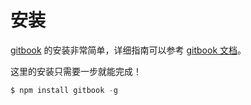 # 安装

[gitbook](https://github.com/GitbookIO/gitbook) 的安装非常简单，详细指南可以参考 [gitbook 文档](https://github.com/GitbookIO/gitbook)。

这里的安装只需要一步就能完成！

```javascript
$ npm install gitbook -g
```


